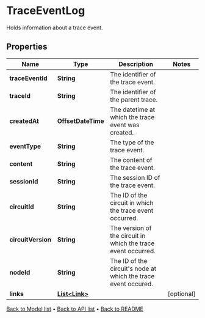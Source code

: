 

# TraceEventLog

Holds information about a trace event.

## Properties

| Name | Type | Description | Notes |
|------------ | ------------- | ------------- | -------------|
|**traceEventId** | **String** | The identifier of the trace event. |  |
|**traceId** | **String** | The identifier of the parent trace. |  |
|**createdAt** | **OffsetDateTime** | The datetime at which the trace event was created. |  |
|**eventType** | **String** | The type of the trace event. |  |
|**content** | **String** | The content of the trace event. |  |
|**sessionId** | **String** | The session ID of the trace event. |  |
|**circuitId** | **String** | The ID of the circuit in which the trace event occurred. |  |
|**circuitVersion** | **String** | The version of the circuit in which the trace event occurred. |  |
|**nodeId** | **String** | The ID of the circuit&#39;s node at which the trace event occured. |  |
|**links** | [**List&lt;Link&gt;**](Link.md) |  |  [optional] |



[Back to Model list](../README.md#documentation-for-models) &#8226; [Back to API list](../README.md#documentation-for-api-endpoints) &#8226; [Back to README](../README.md)


